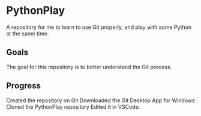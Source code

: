 # PythonPlay
A repository for me to learn to use Git properly, and play with some Python at the same time.

## Goals
The goal for this repository is to better understand the Git process.

## Progress
Created the repository on Git
Downloaded the Git Desktop App for Windows
Cloned the PythonPlay repository
Edited it in VSCode.
